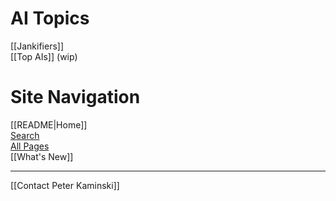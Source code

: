 # AI Topics

[[Jankifiers]]  
[[Top AIs]] (wip)  
# Site Navigation

[[README|Home]]  
[Search](/search.html)  
[All Pages](/all-pages.html)  
[[What's New]]  

---

[[Contact Peter Kaminski]]  